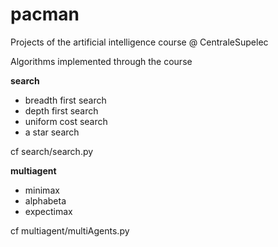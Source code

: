 # pacman
Projects of the artificial intelligence course @ CentraleSupelec

Algorithms implemented through the course

**search**

* breadth first search
* depth first search
* uniform cost search
* a star search

cf search/search.py

**multiagent**

* minimax
* alphabeta
* expectimax

cf multiagent/multiAgents.py
